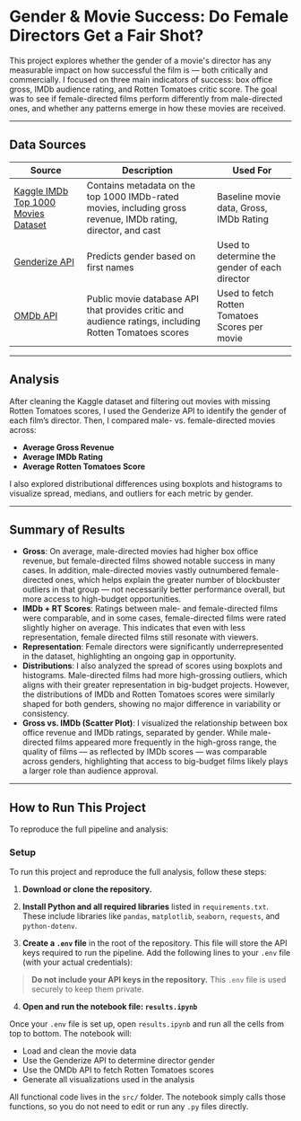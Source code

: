 # Gender & Movie Success: Do Female Directors Get a Fair Shot?

This project explores whether the gender of a movie's director has any measurable impact on how successful the film is — both critically and commercially. I focused on three main indicators of success: box office gross, IMDb audience rating, and Rotten Tomatoes critic score. The goal was to see if female-directed films perform differently from male-directed ones, and whether any patterns emerge in how these movies are received.

---

## Data Sources

| Source | Description | Used For |
|--------|-------------|----------|
| [Kaggle IMDb Top 1000 Movies Dataset](https://www.kaggle.com/datasets/harshitshankhdhar/imdb-dataset-of-top-1000-movies-and-tv-shows) | Contains metadata on the top 1000 IMDb-rated movies, including gross revenue, IMDb rating, director, and cast | Baseline movie data, Gross, IMDb Rating |
| [Genderize API](https://genderize.io/) | Predicts gender based on first names | Used to determine the gender of each director |
| [OMDb API](https://www.omdbapi.com/) | Public movie database API that provides critic and audience ratings, including Rotten Tomatoes scores | Used to fetch Rotten Tomatoes Scores per movie |

---

## Analysis

After cleaning the Kaggle dataset and filtering out movies with missing Rotten Tomatoes scores, I used the Genderize API to identify the gender of each film’s director. Then, I compared male- vs. female-directed movies across:

- **Average Gross Revenue**
- **Average IMDb Rating**
- **Average Rotten Tomatoes Score**

I also explored distributional differences using boxplots and histograms to visualize spread, medians, and outliers for each metric by gender. 

---

## Summary of Results

- **Gross**: On average, male-directed movies had higher box office revenue, but female-directed films showed notable success in many cases. In addition, male-directed movies vastly outnumbered female-directed ones, which helps explain the greater number of blockbuster outliers in that group — not necessarily better performance overall, but more access to high-budget opportunities.
- **IMDb + RT Scores**: Ratings between male- and female-directed films were comparable, and in some cases, female-directed films were rated slightly higher on average. This indicates that even with less representation, female directed films still resonate with viewers.
- **Representation**: Female directors were significantly underrepresented in the dataset, highlighting an ongoing gap in opportunity.
- **Distributions**: I also analyzed the spread of scores using boxplots and histograms. Male-directed films had more high-grossing outliers, which aligns with their greater representation in big-budget projects. However, the distributions of IMDb and Rotten Tomatoes scores were similarly shaped for both genders, showing no major difference in variability or consistency.
- **Gross vs. IMDb (Scatter Plot)**: I visualized the relationship between box office revenue and IMDb ratings, separated by gender. While male-directed films appeared more frequently in the high-gross range, the quality of films — as reflected by IMDb scores — was comparable across genders, highlighting that access to big-budget films likely plays a larger role than audience approval.



---

## How to Run This Project

To reproduce the full pipeline and analysis:

### Setup

To run this project and reproduce the full analysis, follow these steps:

1. **Download or clone the repository.**

2. **Install Python and all required libraries** listed in `requirements.txt`. These include libraries like `pandas`, `matplotlib`, `seaborn`, `requests`, and `python-dotenv`.

3. **Create a `.env` file** in the root of the repository. This file will store the API keys required to run the pipeline. Add the following lines to your `.env` file (with your actual credentials):

>  **Do not include your API keys in the repository.** This `.env` file is used securely to keep them private.

4. **Open and run the notebook file: `results.ipynb`**

Once your `.env` file is set up, open `results.ipynb` and run all the cells from top to bottom. The notebook will:
- Load and clean the movie data
- Use the Genderize API to determine director gender
- Use the OMDb API to fetch Rotten Tomatoes scores
- Generate all visualizations used in the analysis

All functional code lives in the `src/` folder. The notebook simply calls those functions, so you do not need to edit or run any `.py` files directly.




